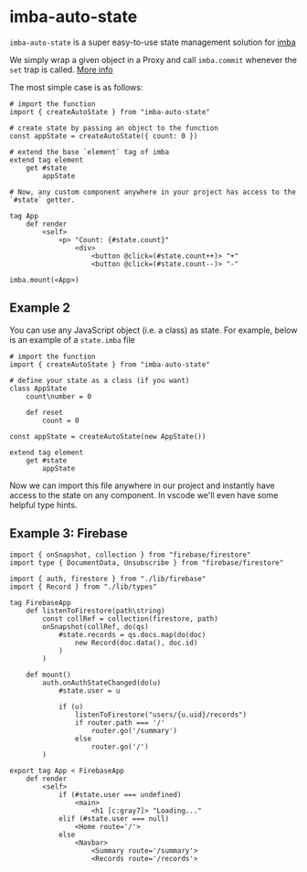 # imba-auto-state

`imba-auto-state` is a super easy-to-use state management solution for [imba](https://github.com/imba/imba)

We simply wrap a given object in a Proxy and call `imba.commit` whenever the `set` trap is called. [More info](https://developer.mozilla.org/en-US/docs/Web/JavaScript/Reference/Global_Objects/Proxy)

The most simple case is as follows:

```
# import the function
import { createAutoState } from "imba-auto-state"

# create state by passing an object to the function
const appState = createAutoState({ count: 0 })

# extend the base `element` tag of imba
extend tag element
    get #state
        appState

# Now, any custom component anywhere in your project has access to the `#state` getter.

tag App
    def render
        <self>
            <p> "Count: {#state.count}"
                <div>
                    <button @click=(#state.count++)> "+"
                    <button @click=(#state.count--)> "-"

imba.mount(<App>)
```

## Example 2

You can use any JavaScript object (i.e. a class) as state.
For example, below is an example of a `state.imba` file

```imba
# import the function
import { createAutoState } from "imba-auto-state"

# define your state as a class (if you want)
class AppState
    count\number = 0

    def reset
        count = 0

const appState = createAutoState(new AppState())

extend tag element
    get #state
        appState
```

Now we can import this file anywhere in our project and instantly have access to the state on any component. In vscode we'll even have some helpful type hints.

## Example 3: Firebase

```
import { onSnapshot, collection } from "firebase/firestore"
import type { DocumentData, Unsubscribe } from "firebase/firestore"

import { auth, firestore } from "./lib/firebase"
import { Record } from "./lib/types"

tag FirebaseApp
    def listenToFirestore(path\string)
        const collRef = collection(firestore, path)
        onSnapshot(collRef, do(qs)
            #state.records = qs.docs.map(do(doc)
                new Record(doc.data(), doc.id)
            )
        )

    def mount()
        auth.onAuthStateChanged(do(u)
            #state.user = u

            if (u)
                listenToFirestore("users/{u.uid}/records")
                if router.path === '/'
                    router.go('/summary')
                else
                    router.go('/')
        )

export tag App < FirebaseApp
    def render
        <self>
            if (#state.user === undefined)
                <main>
                    <h1 [c:gray7]> "Loading..."
            elif (#state.user === null)
                <Home route='/'>
            else
                <Navbar>
                    <Summary route='/summary'>
                    <Records route='/records'>
```
